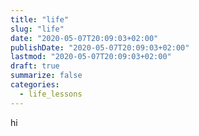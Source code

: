 ```yaml
---
title: "life"
slug: "life"
date: "2020-05-07T20:09:03+02:00"
publishDate: "2020-05-07T20:09:03+02:00"
lastmod: "2020-05-07T20:09:03+02:00"
draft: true
summarize: false
categories:
  - life_lessons
---
```


hi